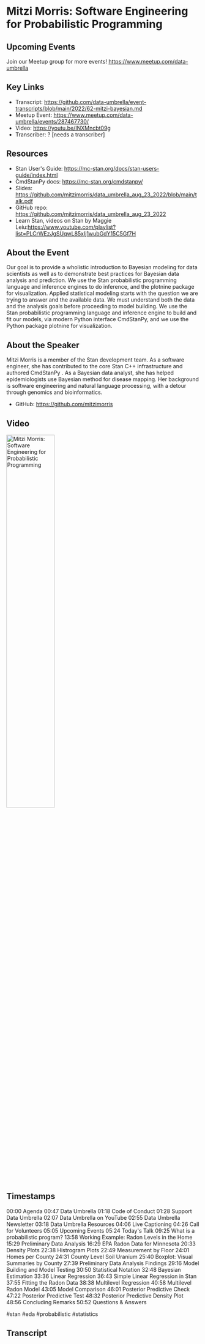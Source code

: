 # Mitzi Morris: Software Engineering for Probabilistic Programming

## Upcoming Events
Join our Meetup group for more events!
https://www.meetup.com/data-umbrella

## Key Links
- Transcript: https://github.com/data-umbrella/event-transcripts/blob/main/2022/62-mitzi-bayesian.md 
- Meetup Event: https://www.meetup.com/data-umbrella/events/287467730/ 
- Video: https://youtu.be/INXMncbt09g
- Transcriber:  ? [needs a transcriber]

## Resources
- Stan User's Guide: https://mc-stan.org/docs/stan-users-guide/index.html
- CmdStanPy docs: https://mc-stan.org/cmdstanpy/
- Slides: https://github.com/mitzimorris/data_umbrella_aug_23_2022/blob/main/talk.pdf
- GitHub repo: https://github.com/mitzimorris/data_umbrella_aug_23_2022
- Learn Stan, videos on Stan by Maggie Leiu:https://www.youtube.com/playlist?list=PLCrWEzJgSUqwL85xIj1wubGdY15C5Gf7H

## About the Event
Our goal is to provide a wholistic introduction to Bayesian modeling for data scientists as well as to demonstrate best practices for Bayesian data analysis and prediction. We use the Stan probabilistic programming language and inference engines to do inference, and the plotnine package for visualization. Applied statistical modeling starts with the question we are trying to answer and the available data. We must understand both the data and the analysis goals before proceeding to model building. We use the Stan probabilistic programming language and inference engine to build and fit our models, via modern Python interface CmdStanPy, and we use the Python package plotnine for visualization.

## About the Speaker
Mitzi Morris is a member of the Stan development team. As a software engineer, she has contributed to the core Stan C++ infrastructure and authored CmdStanPy . As a Bayesian data analyst, she has helped epidemiologists use Bayesian method for disease mapping. Her background is software engineering and natural language processing, with a detour through genomics and bioinformatics.

- GitHub: https://github.com/mitzimorris

## Video
<a href="http://www.youtube.com/watch?feature=player_embedded&v=INXMncbt09g " target="_blank"><img src="http://img.youtube.com/vi/INXMncbt09g/0.jpg"
alt="Mitzi Morris: Software Engineering for Probabilistic Programming" width="50%" /></a>

## Timestamps
00:00 Agenda
00:47 Data Umbrella
01:18 Code of Conduct
01:28 Support Data Umbrella
02:07 Data Umbrella on YouTube
02:55 Data Umbrella Newsletter
03:18 Data Umbrella Resources
04:06 Live Captioning
04:26 Call for Volunteers
05:05 Upcoming Events
05:24 Today's Talk
09:25 What is a probabilistic program?
13:58 Working Example: Radon Levels in the Home
15:29 Preliminary Data Analysis
16:29 EPA Radon Data for Minnesota
20:33 Density Plots
22:38 Histrogram Plots
22:49 Measurement by Floor
24:01 Homes per County
24:31 County Level Soil Uranium
25:40 Boxplot: Visual Summaries by County
27:39 Preliminary Data Analysis Findings
29:16 Model Building and Model Testing
30:50 Statistical Notation
32:48 Bayesian Estimation
33:36 Linear Regression
36:43 Simple Linear Regression in Stan
37:55 Fitting the Radon Data
38:38 Multilevel Regression
40:58 Multilevel Radon Model
43:05 Model Comparison
46:01 Posterior Predictive Check
47:22 Posterior Predictive Test
48:32 Posterior Predictive Density Plot
48:56 Concluding Remarks
50:52 Questions & Answers

#stan #eda #probabilistic #statistics


## Transcript
